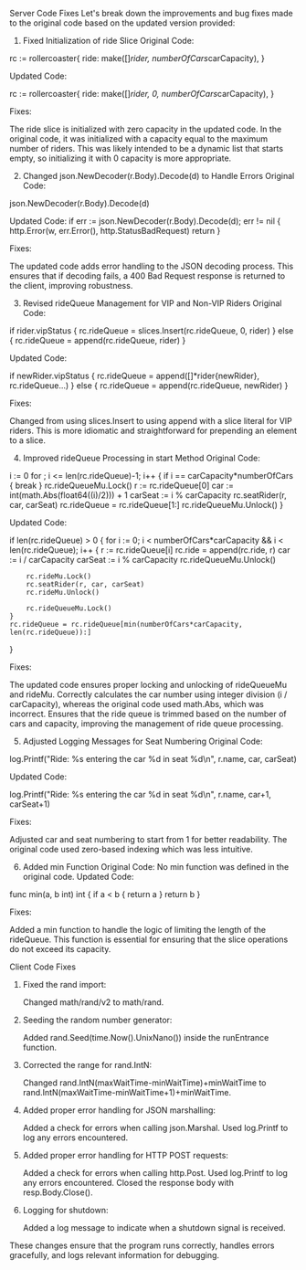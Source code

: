 Server Code Fixes
Let's break down the improvements and bug fixes made to the original code based on the updated version provided:

1. Fixed Initialization of ride Slice
Original Code:

rc := rollercoaster{
	ride: make([]*rider, numberOfCars*carCapacity),
}

Updated Code:

rc := rollercoaster{
	ride: make([]*rider, 0, numberOfCars*carCapacity),
}


Fixes:

The ride slice is initialized with zero capacity in the updated code. In the original code, it was initialized with a capacity equal to the maximum number of riders. This was likely intended to be a dynamic list that starts empty, so initializing it with 0 capacity is more appropriate.






2. Changed json.NewDecoder(r.Body).Decode(d) to Handle Errors
Original Code:

json.NewDecoder(r.Body).Decode(d)

Updated Code:
if err := json.NewDecoder(r.Body).Decode(d); err != nil {
	http.Error(w, err.Error(), http.StatusBadRequest)
	return
}


Fixes:

The updated code adds error handling to the JSON decoding process. This ensures that if decoding fails, a 400 Bad Request response is returned to the client, improving robustness.


3. Revised rideQueue Management for VIP and Non-VIP Riders
Original Code:

if rider.vipStatus {
	rc.rideQueue = slices.Insert(rc.rideQueue, 0, rider)
} else {
	rc.rideQueue = append(rc.rideQueue, rider)
}


Updated Code:

if newRider.vipStatus {
	rc.rideQueue = append([]*rider{newRider}, rc.rideQueue...)
} else {
	rc.rideQueue = append(rc.rideQueue, newRider)
}


Fixes:

Changed from using slices.Insert to using append with a slice literal for VIP riders. This is more idiomatic and straightforward for prepending an element to a slice.


4. Improved rideQueue Processing in start Method
Original Code:


i := 0
for ; i <= len(rc.rideQueue)-1; i++ {
	if i == carCapacity*numberOfCars {
		break
	}
	rc.rideQueueMu.Lock()
	r := rc.rideQueue[0]
	car := int(math.Abs(float64((i)/2))) + 1
	carSeat := i % carCapacity
	rc.seatRider(r, car, carSeat)
	rc.rideQueue = rc.rideQueue[1:]
	rc.rideQueueMu.Unlock()
}

Updated Code:


if len(rc.rideQueue) > 0 {
	for i := 0; i < numberOfCars*carCapacity && i < len(rc.rideQueue); i++ {
		r := rc.rideQueue[i]
		rc.ride = append(rc.ride, r)
		car := i / carCapacity
		carSeat := i % carCapacity
		rc.rideQueueMu.Unlock()

		rc.rideMu.Lock()
		rc.seatRider(r, car, carSeat)
		rc.rideMu.Unlock()

		rc.rideQueueMu.Lock()
	}
	rc.rideQueue = rc.rideQueue[min(numberOfCars*carCapacity, len(rc.rideQueue)):]
}



Fixes:

The updated code ensures proper locking and unlocking of rideQueueMu and rideMu.
Correctly calculates the car number using integer division (i / carCapacity), whereas the original code used math.Abs, which was incorrect.
Ensures that the ride queue is trimmed based on the number of cars and capacity, improving the management of ride queue processing.


5. Adjusted Logging Messages for Seat Numbering
Original Code:

log.Printf("Ride: %s entering the car %d in seat %d\n", r.name, car, carSeat)

Updated Code:

log.Printf("Ride: %s entering the car %d in seat %d\n", r.name, car+1, carSeat+1)


Fixes:

Adjusted car and seat numbering to start from 1 for better readability. The original code used zero-based indexing which was less intuitive.


6. Added min Function
Original Code:
No min function was defined in the original code.
Updated Code:


func min(a, b int) int {
	if a < b {
		return a
	}
	return b
}


Fixes:

Added a min function to handle the logic of limiting the length of the rideQueue. This function is essential for ensuring that the slice operations do not exceed its capacity.










Client Code Fixes

1. Fixed the rand import:

      Changed math/rand/v2 to math/rand.


2. Seeding the random number generator:

      Added rand.Seed(time.Now().UnixNano()) inside the runEntrance function.

3. Corrected the range for rand.IntN:

     Changed rand.IntN(maxWaitTime-minWaitTime)+minWaitTime to rand.IntN(maxWaitTime-minWaitTime+1)+minWaitTime.

4. Added proper error handling for JSON marshalling:

      Added a check for errors when calling json.Marshal.
      Used log.Printf to log any errors encountered.

5. Added proper error handling for HTTP POST requests:

      Added a check for errors when calling http.Post.
      Used log.Printf to log any errors encountered.
      Closed the response body with resp.Body.Close().

6. Logging for shutdown:

      Added a log message to indicate when a shutdown signal is received.

These changes ensure that the program runs correctly, handles errors gracefully, and logs relevant information for debugging.

